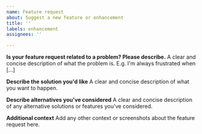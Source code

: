 ```yaml
---
name: Feature request
about: Suggest a new feature or enhancement
title: ''
labels: enhancement
assignees: ''

---
```


**Is your feature request related to a problem? Please describe.**
A clear and concise description of what the problem is. 
E.g. I'm always frustrated when [...]

**Describe the solution you'd like**
A clear and concise description of what you want to happen.

**Describe alternatives you've considered**
A clear and concise description of any alternative solutions or features you've considered.

**Additional context**
Add any other context or screenshots about the feature request here.
